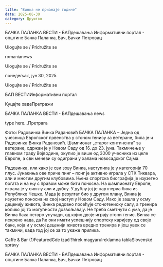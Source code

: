 ```yaml
---
title: "Винка не признаје године"
date: 2025-06-30
category: Друштво
---
```


БАЧКА ПАЛАНКА ВЕСТИ - БАПдешавања Информативни портал - општине Бачка Паланка, Бач, Бачки Петровац

Ulogujte se / Pridružite se

romanianews

Ulogujte se / Pridružite se

понедељак, јун 30, 2025

Ulogujte se / Pridružite se

БАП ВЕСТИИнформативни портал

Куцајте овдеПретражи

БАЧКА ПАЛАНКА ВЕСТИ - БАПдешавања news

type here...Претрага

Фото: Радовинка Винка Радановић
            БАЧКА ПАЛАНКА – Једна од учесница Европског првенства у стоном тенису за ветеране, била је и Радовинка Винка Радановић. Шампионат „старог континента“ за ветеране, одржан је у Новом Саду од 16. до 23. јуна. Такмичење у главном граду Војводине, окупио је више од 3000 учесника из целе Европе, а сви мечеви су одиграни у халама новосадског Сајма.

Радовинка, или како је сви зову Винка, наступила је у категорији 70 плус. Јунакиња ове приче пинг – понг је активно играла у СТК Тиквара, али и многим другим клубовима. Њена спортска биографија је изузетно богата и на њу с правом може бити поносна.
На шампионату Европе, играла је у синглу али и дублу. У дублу јој је партнерка била из Републике Чешке. Мада је резултат био у другом плану, Винка је изузетно поносна на свој наступ у Новом Саду. Иако је зашла у осму деценију живота, Винка редовно посећује стонотениску салу, а тренира колико јој то могућности дозвољавају. Не треба сметнути с ума, да је Винка бака петоро унучади, од којих двоје играју стони тенис. Винка се искрено нада, да ће они имати успешнију спортску каријеру од своје баке, која и у осмој деценији живота вредно тренира и још увек се такмичи, када год јој се за то укаже прилика.

Caffe & Bar (1)FeaturedGde izaći?hírek magyarulreklamna tablaSlovenské správy

БАЧКА ПАЛАНКА ВЕСТИ - БАПдешавања Информативни портал - општине Бачка Паланка, Бач, Бачки Петровац
